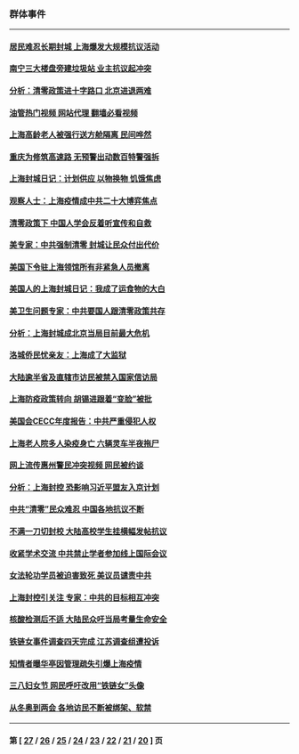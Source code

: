 ### 群体事件
---
#### [居民难忍长期封城 上海爆发大规模抗议活动](../../pages/ncid279/n13724894.md?05140045) 
#### [南宁三大楼盘旁建垃圾站 业主抗议起冲突](../../pages/ncid279/n13723244.md?05140045) 
#### [分析：清零政策进十字路口 北京进退两难](../../pages/ncid279/n13722760.md?05140045) 
#### [油管热门视频 网站代理 翻墙必看视频](http://209.222.30.114:81/youtube.html?05140045)
#### [上海高龄老人被强行送方舱隔离 民间哗然](../../pages/ncid279/n13717318.md?05140045) 
#### [重庆为修筑高速路 无预警出动数百特警强拆](../../pages/ncid279/n13716893.md?05140045) 
#### [上海封城日记：计划供应 以物换物 饥饿焦虑](../../pages/ncid279/n13715646.md?05140045) 
#### [观察人士：上海疫情成中共二十大博弈焦点](../../pages/ncid279/n13713349.md?05140045) 
#### [清零政策下 中国人学会反着听宣传和自救](../../pages/ncid279/n13711002.md?05140045) 
#### [美专家：中共强制清零 封城让民众付出代价](../../pages/ncid279/n13709482.md?05140045) 
#### [美国下令驻上海领馆所有非紧急人员撤离](../../pages/ncid279/n13709373.md?05140045) 
#### [美国人的上海封城日记：我成了运食物的大白](../../pages/ncid279/n13707573.md?05140045) 
#### [美卫生问题专家：中共要国人跟清零政策共存](../../pages/ncid279/n13705925.md?05140045) 
#### [分析：上海封城成北京当局目前最大危机](../../pages/ncid279/n13702771.md?05140045) 
#### [洛城侨民忧亲友：上海成了大监狱](../../pages/ncid279/n13693937.md?05140045) 
#### [大陆逾半省及直辖市访民被禁入国家信访局](../../pages/ncid279/n13689201.md?05140045) 
#### [上海防疫政策转向 胡锡进跟着“变脸”被批](../../pages/ncid279/n13688098.md?05140045) 
#### [美国会CECC年度报告：中共严重侵犯人权](../../pages/ncid279/n13687784.md?05140045) 
#### [上海老人院多人染疫身亡 六辆灵车半夜拖尸](../../pages/ncid279/n13687060.md?05140045) 
#### [网上流传惠州警民冲突视频 网民被约谈](../../pages/ncid279/n13687562.md?05140045) 
#### [分析：上海封控 恐影响习近平盟友入京计划](../../pages/ncid279/n13686881.md?05140045) 
#### [中共“清零”民众难忍 中国各地抗议不断](../../pages/ncid279/n13685186.md?05140045) 
#### [不满一刀切封校 大陆高校学生挂横幅发帖抗议](../../pages/ncid279/n13683669.md?05140045) 
#### [收紧学术交流 中共禁止学者参加线上国际会议](../../pages/ncid279/n13684255.md?05140045) 
#### [女法轮功学员被迫害致死 美议员谴责中共](../../pages/ncid279/n13682069.md?05140045) 
#### [上海封控引关注 专家：中共的目标相互冲突](../../pages/ncid279/n13679402.md?05140045) 
#### [核酸检测后不适 大陆民众吁当局考量生命安全](../../pages/ncid279/n13674223.md?05140045) 
#### [铁链女事件调查四天完成 江苏调查组遭投诉](../../pages/ncid279/n13673940.md?05140045) 
#### [知情者曝华亭因管理疏失引爆上海疫情](../../pages/ncid279/n13642418.md?05140045) 
#### [三八妇女节 网民呼吁改用“铁链女”头像](../../pages/ncid279/n13629332.md?05140045) 
#### [从冬奥到两会 各地访民不断被绑架、软禁](../../pages/ncid279/n13623432.md?05140045) 

---
#### 第 [ [27](./27.md?05140045) / [26](./26.md?05140045) / [25](./25.md?05140045) / [24](./24.md?05140045) / [23](./23.md?05140045) / [22](./22.md?05140045) / [21](./21.md?05140045) / [20](./20.md?05140045) ] 页
